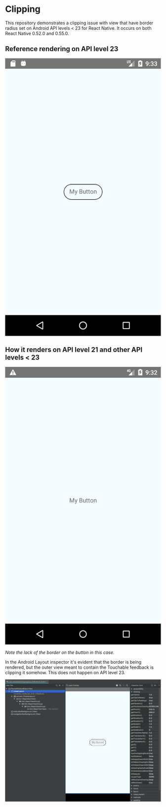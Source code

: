# Clipping

This repository demonstrates a clipping issue with view that have border radius set on Android API levels < 23 for React Native. It occurs on both React Native 0.52.0 and 0.55.0.

## Reference rendering on API level 23
![](docs/api-level-23.png)

## How it renders on API level 21 and other API levels < 23
![](docs/api-level-21.png)

*Note the lack of the border on the button in this case.*

In the Android Layout inspector it's evident that the border is being rendered, but the outer view meant to contain the Touchable feedback is clipping it somehow. This does not happen on API level 23.

![](docs/android-layout-inspector.png)
